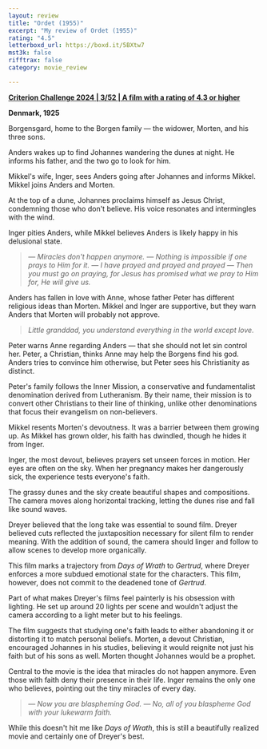 ```yaml
---
layout: review
title: "Ordet (1955)"
excerpt: "My review of Ordet (1955)"
rating: "4.5"
letterboxd_url: https://boxd.it/5BXtw7
mst3k: false
rifftrax: false
category: movie_review

---
```


<b><a href="">Criterion Challenge 2024 | 3/52 | A film with a rating of 4.3 or higher</a></b>

<b>Denmark, 1925</b>

Borgensgard, home to the Borgen family — the widower, Morten, and his three sons.

Anders wakes up to find Johannes wandering the dunes at night. He informs his father, and the two go to look for him.

Mikkel's wife, Inger, sees Anders going after Johannes and informs Mikkel. Mikkel joins Anders and Morten.

At the top of a dune, Johannes proclaims himself as Jesus Christ, condemning those who don't believe. His voice resonates and intermingles with the wind.

Inger pities Anders, while Mikkel believes Anders is likely happy in his delusional state.

<blockquote><i>— Miracles don't happen anymore.
— Nothing is impossible if one prays to Him for it.
— I have prayed and prayed and prayed
— Then you must go on praying, for Jesus has promised what we pray to Him for, He will give us.</i></blockquote>

Anders has fallen in love with Anne, whose father Peter has different religious ideas than Morten. Mikkel and Inger are supportive, but they warn Anders that Morten will probably not approve.

<blockquote><i>Little granddad, you understand everything in the world except love.</i></blockquote>

Peter warns Anne regarding Anders — that she should not let sin control her. Peter, a Christian, thinks Anne may help the Borgens find his god. Anders tries to convince him otherwise, but Peter sees his Christianity as distinct.

Peter's family follows the Inner Mission, a conservative and fundamentalist denomination derived from Lutheranism. By their name, their mission is to convert other Christians to their line of thinking, unlike other denominations that focus their evangelism on non-believers.

Mikkel resents Morten's devoutness. It was a barrier between them growing up. As Mikkel has grown older, his faith has dwindled, though he hides it from Inger.

Inger, the most devout, believes prayers set unseen forces in motion. Her eyes are often on the sky. When her pregnancy makes her dangerously sick, the experience tests everyone's faith.

The grassy dunes and the sky create beautiful shapes and compositions. The camera moves along horizontal tracking, letting the dunes rise and fall like sound waves.

Dreyer believed that the long take was essential to sound film. Dreyer believed cuts reflected the juxtaposition necessary for silent film to render meaning. With the addition of sound, the camera should linger and follow to allow scenes to develop more organically.

This film marks a trajectory from <i>Days of Wrath</i> to <i>Gertrud</i>, where Dreyer enforces a more subdued emotional state for the characters. This film, however, does not commit to the deadened tone of <i>Gertrud</i>.

Part of what makes Dreyer's films feel painterly is his obsession with lighting. He set up around 20 lights per scene and wouldn't adjust the camera according to a light meter but to his feelings.

The film suggests that studying one's faith leads to either abandoning it or distorting it to match personal beliefs. Morten, a devout Christian, encouraged Johannes in his studies, believing it would reignite not just his faith but of his sons as well. Morten thought Johannes would be a prophet.

Central to the movie is the idea that miracles do not happen anymore. Even those with faith deny their presence in their life. Inger remains the only one who believes, pointing out the tiny miracles of every day.

<blockquote><i>— Now you are blaspheming God.
— No, all of you blaspheme God with your lukewarm faith.</i></blockquote>

While this doesn't hit me like <i>Days of Wrath</i>, this is still a beautifully realized movie and certainly one of Dreyer's best.